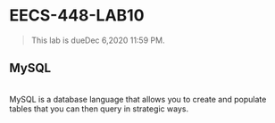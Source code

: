 # EECS-448-LAB10
>This lab is dueDec 6,2020 11:59 PM.
## MySQL
<br>MySQL is a database language that allows you to create and populate tables that you can then query in strategic ways.
